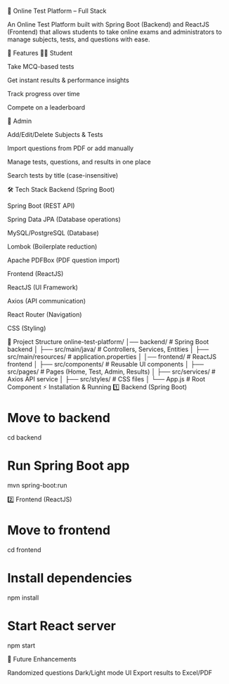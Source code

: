 📝 Online Test Platform – Full Stack

An Online Test Platform built with Spring Boot (Backend) and ReactJS (Frontend) that allows students to take online exams and administrators to manage subjects, tests, and questions with ease.

🚀 Features
🧑‍🎓 Student

Take MCQ-based tests

Get instant results & performance insights

Track progress over time

Compete on a leaderboard

🔑 Admin

Add/Edit/Delete Subjects & Tests

Import questions from PDF or add manually

Manage tests, questions, and results in one place

Search tests by title (case-insensitive)

🛠 Tech Stack
Backend (Spring Boot)

Spring Boot (REST API)

Spring Data JPA (Database operations)

MySQL/PostgreSQL (Database)

Lombok (Boilerplate reduction)

Apache PDFBox (PDF question import)

Frontend (ReactJS)

ReactJS (UI Framework)

Axios (API communication)

React Router (Navigation)

CSS (Styling)

📂 Project Structure
online-test-platform/
│── backend/                 # Spring Boot backend
│   ├── src/main/java/       # Controllers, Services, Entities
│   ├── src/main/resources/  # application.properties
│
│── frontend/                # ReactJS frontend
│   ├── src/components/      # Reusable UI components
│   ├── src/pages/           # Pages (Home, Test, Admin, Results)
│   ├── src/services/        # Axios API service
│   ├── src/styles/          # CSS files
│   └── App.js               # Root Component
⚡ Installation & Running
1️⃣ Backend (Spring Boot)
# Move to backend
cd backend

# Run Spring Boot app
mvn spring-boot:run

2️⃣ Frontend (ReactJS)
# Move to frontend
cd frontend

# Install dependencies
npm install

# Start React server
npm start

🌟 Future Enhancements


Randomized questions
Dark/Light mode UI
Export results to Excel/PDF
